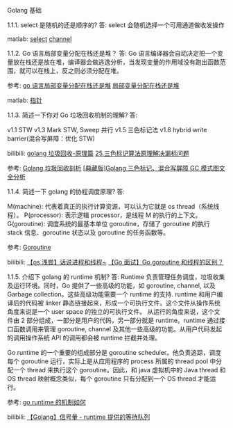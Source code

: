 Golang 基础

1.1.1. select 是随机的还是顺序的?
答: select 会随机选择一个可用通道做收发操作

matlab: [select](./select.md)
[channel](./channel.md)

1.1.2. Go 语言局部变量分配在栈还是堆？
答: Go 语言编译器会自动决定把一个变量放在栈还是放在堆，编译器会做逃逸分析，当发现变量的作用域没有跑出函数范围，就可以在栈上，反之则必须分配在堆。

参考: [go 语言局部变量分配在栈还是堆](https://www.jianshu.com/p/4e3478e9d252)
[局部变量分配在栈还是堆](./local_variable_heap_or_stack.md)

matlab: [指针](./pointer.md)

1.1.3. 简述一下你对 Go 垃圾回收机制的理解?
答:

v1.1 STW
v1.3 Mark STW, Sweep 并行
v1.5 三色标记法
v1.8 hybrid write barrier(混合写屏障：优化 STW)

bilibili: [golang 垃圾回收-原理篇](https://www.bilibili.com/video/BV1NL411A7wX)
[25.三色标记算法原理解决漏标问题](https://www.bilibili.com/video/BV1Ar4y1b7Rd)

参考: [Golang 垃圾回收剖析](http://legendtkl.com/2017/04/28/golang-gc/)
[[典藏版]Golang 三色标记、混合写屏障 GC 模式图文全分析](https://segmentfault.com/a/1190000022030353)

1.1.4. 简述一下 golang 的协程调度原理?
答:

M(machine): 代表着真正的执行计算资源，可以认为它就是 os thread（系统线程）。
P(processor): 表示逻辑 processor，是线程 M 的执行的上下文。
G(goroutine): 调度系统的最基本单位 goroutine，存储了 goroutine 的执行 stack 信息、goroutine 状态以及 goroutine 的任务函数等。

参考: [Goroutine](https://draveness.me/golang/docs/part3-runtime/ch06-concurrency/golang-goroutine/)

bilibili: [【os 浅尝】话说进程和线程~](https://www.bilibili.com/video/BV1H541187UH)
[【Go 面试】Go goroutine 和线程的区别？](https://www.bilibili.com/video/BV1Kr4y1W72a)

1.1.5. 介绍下 golang 的 runtime 机制?
答: Runtime 负责管理任务调度，垃圾收集及运行环境。同时，Go 提供了一些高级的功能，如 goroutine, channel, 以及 Garbage collection。这些高级功能需要一个 runtime 的支持. runtime 和用户编译后的代码被 linker 静态链接起来，形成一个可执行文件。这个文件从操作系统角度来说是一个 user space 的独立的可执行文件。 从运行的角度来说，这个文件由 2 部分组成，一部分是用户的代码，另一部分就是 runtime。runtime 通过接口函数调用来管理 goroutine, channel 及其他一些高级的功能。从用户代码发起的调用操作系统 API 的调用都会被 runtime 拦截并处理。

Go runtime 的一个重要的组成部分是 goroutine scheduler。他负责追踪，调度每个 goroutine 运行，实际上是从应用程序的 process 所属的 thread pool 中分配一个 thread 来执行这个 goroutine。因此，和 java 虚拟机中的 Java thread 和 OS thread 映射概念类似，每个 goroutine 只有分配到一个 OS thread 才能运行。

参考: [go runtime 的机制如何](https://blog.csdn.net/xclyfe/article/details/50562349)

bilibili: [【Golang】信号量 - runtime 提供的等待队列](https://www.bilibili.com/video/BV1ZQ4y1f7go)
